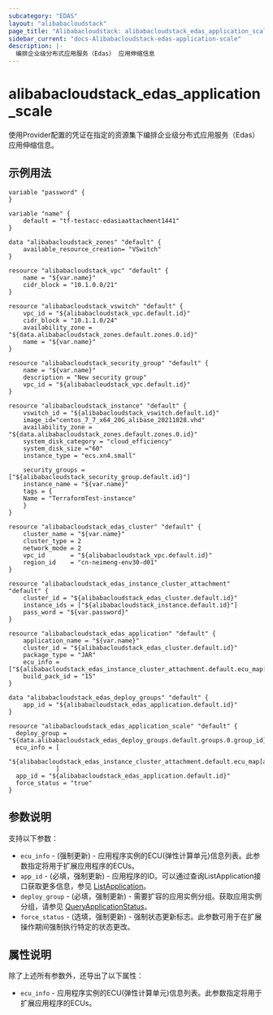 ```yaml
---
subcategory: "EDAS"
layout: "alibabacloudstack"
page_title: "Alibabacloudstack: alibabacloudstack_edas_application_scale"
sidebar_current: "docs-Alibabacloudstack-edas-application-scale"
description: |- 
  编排企业级分布式应用服务（Edas） 应用伸缩信息
---
```


# alibabacloudstack_edas_application_scale

使用Provider配置的凭证在指定的资源集下编排企业级分布式应用服务（Edas） 应用伸缩信息。

## 示例用法

```hcl
variable "password" {
}

variable "name" {
	default = "tf-testacc-edasiaattachment1441"
}

data "alibabacloudstack_zones" "default" {
	available_resource_creation= "VSwitch"
}	

resource "alibabacloudstack_vpc" "default" {
	name = "${var.name}"
	cidr_block = "10.1.0.0/21"
}

resource "alibabacloudstack_vswitch" "default" {
	vpc_id = "${alibabacloudstack_vpc.default.id}"
	cidr_block = "10.1.1.0/24"
	availability_zone = "${data.alibabacloudstack_zones.default.zones.0.id}"
	name = "${var.name}"
}

resource "alibabacloudstack_security_group" "default" {
	name = "${var.name}"
	description = "New security group"
	vpc_id = "${alibabacloudstack_vpc.default.id}"
}

resource "alibabacloudstack_instance" "default" {
	vswitch_id = "${alibabacloudstack_vswitch.default.id}"
	image_id="centos_7_7_x64_20G_alibase_20211028.vhd"
	availability_zone = "${data.alibabacloudstack_zones.default.zones.0.id}"
	system_disk_category = "cloud_efficiency"
	system_disk_size ="60"
	instance_type = "ecs.xn4.small"

	security_groups = ["${alibabacloudstack_security_group.default.id}"]
	instance_name = "${var.name}"
	tags = {
	Name = "TerraformTest-instance"
	}
}

resource "alibabacloudstack_edas_cluster" "default" {
	cluster_name = "${var.name}"
	cluster_type = 2
	network_mode = 2
	vpc_id       = "${alibabacloudstack_vpc.default.id}"
	region_id    = "cn-neimeng-env30-d01"
}

resource "alibabacloudstack_edas_instance_cluster_attachment" "default" {
	cluster_id = "${alibabacloudstack_edas_cluster.default.id}"
	instance_ids = ["${alibabacloudstack_instance.default.id}"]
	pass_word = "${var.password}"
}

resource "alibabacloudstack_edas_application" "default" {
	application_name = "${var.name}"
	cluster_id = "${alibabacloudstack_edas_cluster.default.id}"
	package_type = "JAR"
	ecu_info = ["${alibabacloudstack_edas_instance_cluster_attachment.default.ecu_map[alibabacloudstack_instance.default.id]}"]
	build_pack_id = "15"
}

data "alibabacloudstack_edas_deploy_groups" "default" {
	app_id = "${alibabacloudstack_edas_application.default.id}"
}

resource "alibabacloudstack_edas_application_scale" "default" {
  deploy_group = "${data.alibabacloudstack_edas_deploy_groups.default.groups.0.group_id}"
  ecu_info = [
               "${alibabacloudstack_edas_instance_cluster_attachment.default.ecu_map[alibabacloudstack_instance.default.id]}"
             ]
  app_id = "${alibabacloudstack_edas_application.default.id}"
  force_status = "true"
}
```

## 参数说明

支持以下参数：
  * `ecu_info` - (强制更新) - 应用程序实例的ECU(弹性计算单元)信息列表。此参数指定将用于扩展应用程序的ECUs。
  * `app_id` - (必填，强制更新) - 应用程序的ID。可以通过查询ListApplication接口获取更多信息，参见 [ListApplication](~~149390~~)。
  * `deploy_group` - (必填，强制更新) - 需要扩容的应用实例分组。获取应用实例分组，请参见 [QueryApplicationStatus](~~149394~~)。
  * `force_status` - (选填，强制更新) - 强制状态更新标志。此参数可用于在扩展操作期间强制执行特定的状态更改。

## 属性说明

除了上述所有参数外，还导出了以下属性：
  * `ecu_info` - 应用程序实例的ECU(弹性计算单元)信息列表。此参数指定将用于扩展应用程序的ECUs。